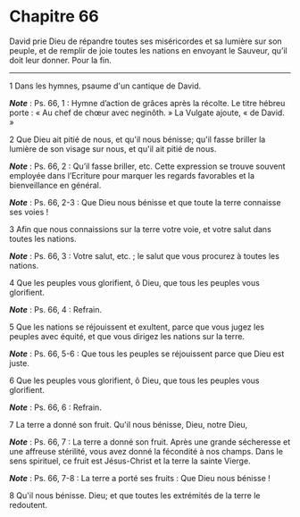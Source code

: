 # Chapitre 66

David prie Dieu de répandre toutes ses miséricordes et sa lumière sur son peuple, et de remplir de joie toutes les nations en envoyant le Sauveur, qu’il doit leur donner.
Pour la fin.

***

1 Dans les hymnes, psaume d'un cantique de David.

***Note*** :  Ps. 66, 1 : Hymne d’action de grâces après la récolte. Le titre hébreu porte : « Au chef de chœur avec neginôth. » La Vulgate ajoute, « de David. »


2 Que Dieu ait pitié de nous, et qu'il nous bénisse; qu'il fasse briller la lumière de son visage sur nous, et qu'il ait pitié de nous.

***Note*** :  Ps. 66, 2 : Qu’il fasse briller, etc. Cette expression se trouve souvent employée dans l’Ecriture pour marquer les regards favorables et la bienveillance en général.

***Note*** :  Ps. 66, 2-3 : Que Dieu nous bénisse et que toute la terre connaisse ses voies !

3 Afin que nous connaissions sur la terre votre voie, et votre salut dans toutes les nations.

***Note*** :  Ps. 66, 3 : Votre salut, etc. ; le salut que vous procurez à toutes les nations.


4 Que les peuples vous glorifient, ô Dieu, que tous les peuples vous glorifient.

***Note*** :  Ps. 66, 4 : Refrain.


5 Que les nations se réjouissent et exultent, parce que vous jugez les peuples avec équité, et que vous dirigez les nations sur la terre.

***Note*** :  Ps. 66, 5-6 : Que tous les peuples se réjouissent parce que Dieu est juste.


6 Que les peuples vous glorifient, ô Dieu, que tous les peuples vous glorifient.

***Note*** :  Ps. 66, 6 : Refrain.


7 La terre a donné son fruit. Qu'il nous bénisse, Dieu, notre Dieu,

***Note*** :  Ps. 66, 7 : La terre a donné son fruit. Après une grande sécheresse et une affreuse stérilité, vous avez donné la fécondité à nos champs. Dans le sens spirituel, ce fruit est Jésus-Christ et la terre la sainte Vierge.

***Note*** :  Ps. 66, 7-8 : La terre a porté ses fruits : Que Dieu nous bénisse !

8 Qu'il nous bénisse. Dieu; et que toutes les extrémités de la terre le redoutent.

